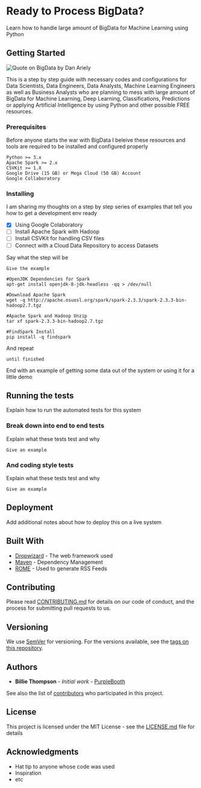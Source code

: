 # Ready to Process BigData?

Learn how to handle large amount of BigData for Machine Learning using Python

## Getting Started

![Quote on BigData by Dan Ariely](https://scontent.fmaa1-4.fna.fbcdn.net/v/t1.0-9/29025597_10156279834452053_6491808424697790464_o.png?_nc_cat=102&_nc_ht=scontent.fmaa1-4.fna&oh=45bac59d9687755dae0cd03d4139ed9d&oe=5D43E986)

This is a step by step guide with necessary codes and configurations for Data Scientists, Data Engineers, Data Analysts, Machine Learning Engineers as well as Business Analysts who are planning to mess with large amount of BigData for Machine Learning, Deep Learning, Classifications, Predictions or applying Artificial Intelligence by using Python and other possible FREE resources.

### Prerequisites

Before anyone starts the war with BigData I beleive these resources and tools are required to be installed and configured properly

```
Python >= 3.x
Apache Spark >= 2.x
CSVKit >= 1.X
Google Drive (15 GB) or Mega Cloud (50 GB) Account
Google Collaboratory
```

### Installing

I am sharing my thoughts on a step by step series of examples that tell you how to get a development env ready

- [x] Using Google Colaboratory
- [ ] Install Apache Spark with Hadoop
- [ ] Install CSVKit for handling CSV files
- [ ] Connect with a Cloud Data Repository to access Datasets

Say what the step will be

```
Give the example
```

```Shell
#OpenJDK Dependencies for Spark
apt-get install openjdk-8-jdk-headless -qq > /dev/null 

#Download Apache Spark
wget -q http://apache.osuosl.org/spark/spark-2.3.3/spark-2.3.3-bin-hadoop2.7.tgz 

#Apache Spark and Hadoop Unzip
tar xf spark-2.3.3-bin-hadoop2.7.tgz 

#FindSpark Install
pip install -q findspark 
```

And repeat

```
until finished
```

End with an example of getting some data out of the system or using it for a little demo

## Running the tests

Explain how to run the automated tests for this system

### Break down into end to end tests

Explain what these tests test and why

```
Give an example
```

### And coding style tests

Explain what these tests test and why

```
Give an example
```

## Deployment

Add additional notes about how to deploy this on a live system

## Built With

* [Dropwizard](http://www.dropwizard.io/1.0.2/docs/) - The web framework used
* [Maven](https://maven.apache.org/) - Dependency Management
* [ROME](https://rometools.github.io/rome/) - Used to generate RSS Feeds

## Contributing

Please read [CONTRIBUTING.md](https://gist.github.com/PurpleBooth/b24679402957c63ec426) for details on our code of conduct, and the process for submitting pull requests to us.

## Versioning

We use [SemVer](http://semver.org/) for versioning. For the versions available, see the [tags on this repository](https://github.com/your/project/tags). 

## Authors

* **Billie Thompson** - *Initial work* - [PurpleBooth](https://github.com/PurpleBooth)

See also the list of [contributors](https://github.com/your/project/contributors) who participated in this project.

## License

This project is licensed under the MIT License - see the [LICENSE.md](LICENSE.md) file for details

## Acknowledgments

* Hat tip to anyone whose code was used
* Inspiration
* etc

